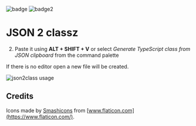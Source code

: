 ![badge](https://github.com/michelefenu/json2typescript-vscode/workflows/CodeQL/badge.svg)
![badge2](https://github.com/michelefenu/json2typescript-vscode/workflows/VS%20Code%20Marketplace/badge.svg)
# JSON 2 classz
2. Paste it using **ALT + SHIFT + V** or select *Generate TypeScript class from JSON clipboard* from the command palette

If there is no editor open a new file will be created.

![json2class usage](https://github.com/michelefenu/json2typescript-vscode/blob/master/assets/json2class-usage.gif?raw=true)

## Credits

Icons made by [Smashicons](https://www.flaticon.com/authors/smashicons) from [www.flaticon.com](https://www.flaticon.com/).
